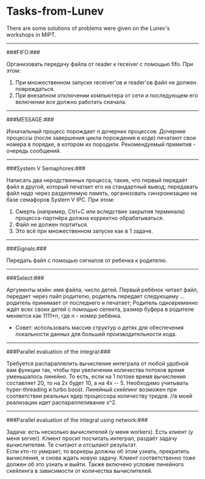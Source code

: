 Tasks-from-Lunev
================
There are some solutions of problems were given on the Lunev's workshops in MIPT.

_________________

###FIFO:###

Организовать передачу файла от reader к receiver с помощью fifo.
При этом:
1. При множественном запуске receiver'ов и reader'ов файл не должен повреждаться.
2. При внезапном отключении компьютера от сети и последующем его включении все должно работать сначала.

_________________

###MESSAGE:###

Изначальный процесс порождает n дочерних процессов.
Дочерние процессы (после завершения цикла порождения в коде) печатают свои номера в порядке, в котором их породили.
Рекомендуемый примитив - очередь сообщений.

_________________

###System V Semaphores:###

Написать два неродственных процесса, такие, что первый передаёт файл в другой, который печатает его на стандартный вывод; передавать файл надо через разделяемую память, организовать синхронизацию на базе семафоров System V IPC.
При этом:
1. Смерть (например, Ctrl+C или вследствие закрытия терминала) процесса-партнёра должна корректно обрабатываться.
2. Файл не должен портиться.
3. Это всё при множественном запуске как в 1 задаче.


_________________

###Signals:###
 
Передать файл с помощью сигналов от ребенка к родителю.

_________________

###Select:###

Аргументы мэйн: имя файла, число детей.
Первый ребёнок читает файл, передает через пайп родителю, родитель передает следующему ... родитель принимает от последнего и печатает;
Родитель одновременно ждёт всех своих детей с помощью селекта, размер буфера в родителе меняется как 1111*n, где n - номер ребёнка.
- Совет: 
использовать массив структур о детях для обеспечения локальности данных для большей производительности кода.

__________________

###Parallel evaluation of the integral:###

Требуется распараллелить вычисление интеграла от любой удобной вам функции так, чтобы при увеличении количества потоков время уменьшалось линейно. То есть, если на 1 потоке время вычисления составляет 20, то на 2х будет 10, а на 4х -- 5.
Необходимо учитывать hyper-threading и turbo boost. Линейный скейлинг возможен при соответствии реальных ядер процессора количеству тредов.
//в моей реализации идет распараллеливание x^2.

__________________

###Parallel evaluation of the integral using network:###

Задача: есть несколько вычислителей (у меня workers). Есть клиент (у меня server). Клиент просит посчитать интеграл, раздаёт задачу вычислителям. Те считают и отсылают результат.	
Если кто-то умирает, то воркеры должны об этом узнать, прекратить вычисления, и снова ждать новую задачу.
Клиент соответственно тоже должен об это узнать и выйти.
Также включено условие линейного скейлинга в зависимости от количества вычислителей.
